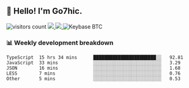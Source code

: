 ## 👋 Hello! I'm Go7hic.

 ![visitors count](https://visitors-by-url-pls-dont-use-this-in-your-repo.vercel.app/Go7hic-github-readme)
 <a href="https://twitter.com/Go7hic">
    <img src="https://img.shields.io/badge/-@Go7hic-1ca0f1?style=flat-square&labelColor=1ca0f1&logo=twitter&logoColor=white&link=https://twitter.com/Go7hic">
   <a/>
   <a href="mailto:gtfx0209@gmail.com">
    <img src="https://img.shields.io/badge/-gtfx0209@gmail.com-c14438?style=flat-square&logo=Gmail&logoColor=white&link=mailto:gtfx0209@gmail.com">
   <a/>
    ![Keybase BTC](https://img.shields.io/keybase/btc/Go7hic)
 <!--
🔭 I’m currently working
🌱 I’m currently learning
💬 Ask me about 
📫 How to reach me: 
⚡ Fun fact: 
-->
 <!--
![My Github Stats](https://github-readme-stats.vercel.app/api?username=Go7hic&show_icons=true&count_private=true)

-->

### 📊 Weekly development breakdown
<!--START_SECTION:waka-->
```text
TypeScript  15 hrs 34 mins      ███████████████████████░░   92.81 
JavaScript  33 mins             ░░░░░░░░░░░░░░░░░░░░░░░░░   3.29 
JSON        16 mins             ░░░░░░░░░░░░░░░░░░░░░░░░░   1.68 
LESS        7 mins              ░░░░░░░░░░░░░░░░░░░░░░░░░   0.76 
Other       5 mins              ░░░░░░░░░░░░░░░░░░░░░░░░░   0.53
```
<!--END_SECTION:waka-->

